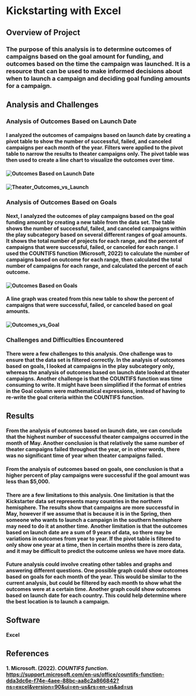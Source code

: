 # Kickstarting with Excel

## Overview of Project

### The purpose of this analysis is to determine outcomes of campaigns based on the goal amount for funding, and outcomes based on the time the campaign was launched. It is a resource that can be used to make informed decisions about when to launch a campaign and deciding goal funding amounts for a campaign.


## Analysis and Challenges

### Analysis of Outcomes Based on Launch Date

#### I analyzed the outcomes of campaigns based on launch date by creating a pivot table to show the number of successful, failed, and canceled campaigns per each month of the year. Filters were applied to the pivot table to narrow the results to theater campaigns only. The pivot table was then used to create a line chart to visualize the outcomes over time. 

#### ![Outcomes Based on Launch Date](https://github.com/eoweed/kickstarter-analysis/blob/main/Resources/Outcomes_by_Launch_Date_PivotTable.png)
#### ![Theater_Outcomes_vs_Launch](https://github.com/eoweed/kickstarter-analysis/blob/main/Resources/Theater_Outcomes_vs_Launch.png)

### Analysis of Outcomes Based on Goals

#### Next, I analyzed the outcomes of play campaigns based on the goal funding amount by creating a new table from the data set. The table shows the number of successful, failed, and canceled campaigns within the play subcategory based on several different ranges of goal amounts. It shows the total number of projects for each range, and the percent of campaigns that were successful, failed, or canceled for each range. I used the COUNTIFS function (Microsoft, 2022) to calculate the number of campaigns based on outcome for each range, then calculated the total number of campaigns for each range, and calculated the percent of each outcome. 

#### ![Outcomes Based on Goals](https://github.com/eoweed/kickstarter-analysis/blob/main/Resources/Outcomes_Based_on_Goals.png)

#### A line graph was created from this new table to show the percent of campaigns that were successful, failed, or canceled based on goal amounts.

#### ![Outcomes_vs_Goal](https://github.com/eoweed/kickstarter-analysis/blob/main/Resources/Outcomes_vs_Goal.png)

### Challenges and Difficulties Encountered

#### There were a few challenges to this analysis. One challenge was to ensure that the data set is filtered correctly. In the analysis of outcomes based on goals, I looked at campaigns in the play subcategory only, whereas the analysis of outcomes based on launch date looked at theater campaigns. Another challenge is that the COUNTIFS function was time consuming to write. It might have been simplified if the format of entries in the Goal column were mathematical expressions, instead of having to re-write the goal criteria within the COUNTIFS function.


## Results

#### From the analysis of outcomes based on launch date, we can conclude that the highest number of successful theater campaigns occurred in the month of May. Another conclusion is that relatively the same number of theater campaigns failed throughout the year, or in other words, there was no significant time of year when theater campaigns failed.

#### From the analysis of outcomes based on goals, one conclusion is that a higher percent of play campaigns were successful if the goal amount was less than $5,000. 

#### There are a few limitations to this analysis. One limitation is that the Kickstarter data set represents many countries in the northern hemisphere. The results show that campaigns are more successful in May, however if we assume that is because it is in the Spring, then someone who wants to launch a campaign in the southern hemisphere may need to do it at another time. Another limitation is that the outcomes based on launch date are a sum of 9 years of data, so there may be variations in outcomes from year to year. If the pivot table is filtered to only show one year at a time, then in certain months there is zero data, and it may be difficult to predict the outcome unless we have more data.

#### Future analysis could involve creating other tables and graphs and answering different questions. One possible graph could show outcomes based on goals for each month of the year. This would be similar to the current analysis, but could be filtered by each month to show what the outcomes were at a certain time. Another graph could show outcomes based on launch date for each country. This could help determine where the best location is to launch a campaign. 

## Software

#### Excel


## References

#### 1. Microsoft. (2022). *COUNTIFS function*. https://support.microsoft.com/en-us/office/countifs-function-dda3dc6e-f74e-4aee-88bc-aa8c2a866842?ns=excel&version=90&ui=en-us&rs=en-us&ad=us

